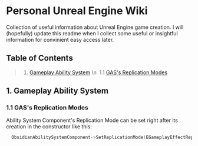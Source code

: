 # Personal Unreal Engine Wiki

Collection of useful information about Unreal Engine game creation. I will (hopefully) update this readme when I collect some useful or insightful information for convinient easy access later.

<a name="table-of-contents"></a>
## Table of Contents

> 1. [Gameplay Ability System](#gas) \n
>    &nbsp;1.1 [GAS's Replication Modes](#gas-modes)

<a name="gas"></a>
## 1. Gameplay Ability System

<a name="gas-modes"></a>
### 1.1 GAS's Replication Modes

Ability System Component's Replication Mode can be set right after its creation in the constructor like this:

```c++
  ObsidianAbilitySystemComponent->SetReplicationMode(EGameplayEffectReplicationMode);
```



